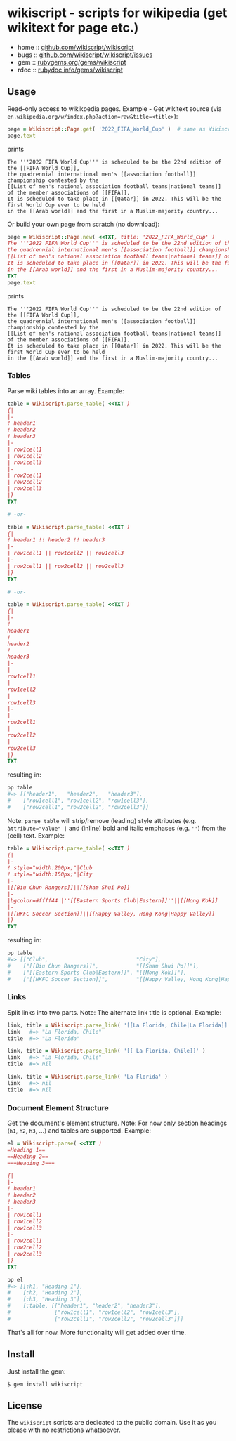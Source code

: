 # wikiscript - scripts for wikipedia (get wikitext for page etc.)

* home  :: [github.com/wikiscript/wikiscript](https://github.com/wikiscript/wikiscript)
* bugs  :: [github.com/wikiscript/wikiscript/issues](https://github.com/wikiscript/wikiscript/issues)
* gem   :: [rubygems.org/gems/wikiscript](https://rubygems.org/gems/wikiscript)
* rdoc  :: [rubydoc.info/gems/wikiscript](http://rubydoc.info/gems/wikiscript)


## Usage

Read-only access to wikikpedia pages.
Example - Get wikitext source (via `en.wikipedia.org/w/index.php?action=raw&title=<title>`):


``` ruby
page = Wikiscript::Page.get( '2022_FIFA_World_Cup' )  # same as Wikiscript.get
page.text
```

prints

```
The '''2022 FIFA World Cup''' is scheduled to be the 22nd edition of the [[FIFA World Cup]], 
the quadrennial international men's [[association football]] championship contested by the 
[[List of men's national association football teams|national teams]] of the member associations of [[FIFA]]. 
It is scheduled to take place in [[Qatar]] in 2022. This will be the first World Cup ever to be held 
in the [[Arab world]] and the first in a Muslim-majority country...
```

Or build your own page from scratch (no download):

``` ruby
page = Wikiscript::Page.new( <<TXT, title: '2022_FIFA_World_Cup' )
The '''2022 FIFA World Cup''' is scheduled to be the 22nd edition of the [[FIFA World Cup]], 
the quadrennial international men's [[association football]] championship contested by the 
[[List of men's national association football teams|national teams]] of the member associations of [[FIFA]]. 
It is scheduled to take place in [[Qatar]] in 2022. This will be the first World Cup ever to be held 
in the [[Arab world]] and the first in a Muslim-majority country...
TXT
page.text
```

prints

```
The '''2022 FIFA World Cup''' is scheduled to be the 22nd edition of the [[FIFA World Cup]], 
the quadrennial international men's [[association football]] championship contested by the 
[[List of men's national association football teams|national teams]] of the member associations of [[FIFA]]. 
It is scheduled to take place in [[Qatar]] in 2022. This will be the first World Cup ever to be held 
in the [[Arab world]] and the first in a Muslim-majority country...
```


### Tables

Parse wiki tables into an array.  Example:

``` ruby
table = Wikiscript.parse_table( <<TXT )
{|
|-
! header1
! header2
! header3
|-
| row1cell1
| row1cell2
| row1cell3
|-
| row2cell1
| row2cell2
| row2cell3
|}
TXT

# -or-

table = Wikiscript.parse_table( <<TXT )
{|
! header1 !! header2 !! header3
|-
| row1cell1 || row1cell2 || row1cell3
|-
| row2cell1 || row2cell2 || row2cell3
|}
TXT

# -or-

table = Wikiscript.parse_table( <<TXT )
{|
|-
!
header1
!
header2
!
header3
|-
|
row1cell1
|
row1cell2
|
row1cell3
|-
|
row2cell1
|
row2cell2
|
row2cell3
|}
TXT
```

resulting in:

``` ruby
pp table
#=> [["header1",   "header2",   "header3"],
#    ["row1cell1", "row1cell2", "row1cell3"],
#    ["row2cell1", "row2cell2", "row2cell3"]]
```

Note: `parse_table` will strip/remove (leading) style attributes (e.g. `àttribute="value" |` and (inline) bold and italic emphases (e.g. `''`) from the (cell) text. Example:

``` ruby
table = Wikiscript.parse_table( <<TXT )
{|
|-
! style="width:200px;"|Club
! style="width:150px;"|City
|-
|[[Biu Chun Rangers]]||[[Sham Shui Po]]
|-
|bgcolor=#ffff44 |''[[Eastern Sports Club|Eastern]]''||[[Mong Kok]]
|-
|[[HKFC Soccer Section]]||[[Happy Valley, Hong Kong|Happy Valley]]
|}
TXT
```

resulting in:

``` ruby
pp table
#=> [["Club",                            "City"],
#    ["[[Biu Chun Rangers]]",            "[[Sham Shui Po]]"],
#    ["[[Eastern Sports Club|Eastern]]", "[[Mong Kok]]"],
#    ["[[HKFC Soccer Section]]",         "[[Happy Valley, Hong Kong|Happy Valley]]"]]
```

### Links

Split links into two parts. Note: The alternate link title is optional. Example:

``` ruby
link, title = Wikiscript.parse_link( '[[La Florida, Chile|La Florida]]' )
link   #=> "La Florida, Chile"
title  #=> "La Florida"

link, title = Wikiscript.parse_link( '[[ La Florida, Chile]]' )
link   #=> "La Florida, Chile"
title  #=> nil

link, title = Wikiscript.parse_link( 'La Florida' )
link   #=> nil
title  #=> nil
```

### Document Element Structure

Get the document's element structure.
Note: For now only section headings (`h1`, `h2`, `h3`, ...) and tables are supported.
Example:

``` ruby
el = Wikiscript.parse( <<TXT )
=Heading 1==
==Heading 2==
===Heading 3===

{|
|-
! header1
! header2
! header3
|-
| row1cell1
| row1cell2
| row1cell3
|-
| row2cell1
| row2cell2
| row2cell3
|}
TXT

pp el
#=> [[:h1, "Heading 1"],
#    [:h2, "Heading 2"], 
#    [:h3, "Heading 3"],
#    [:table, [["header1", "header2", "header3"],
#              ["row1cell1", "row1cell2", "row1cell3"],
#              ["row2cell1", "row2cell2", "row2cell3"]]]
```


That's all for now. More functionality will get added over time. 



## Install

Just install the gem:

    $ gem install wikiscript


## License

The `wikiscript` scripts are dedicated to the public domain.
Use it as you please with no restrictions whatsoever.
